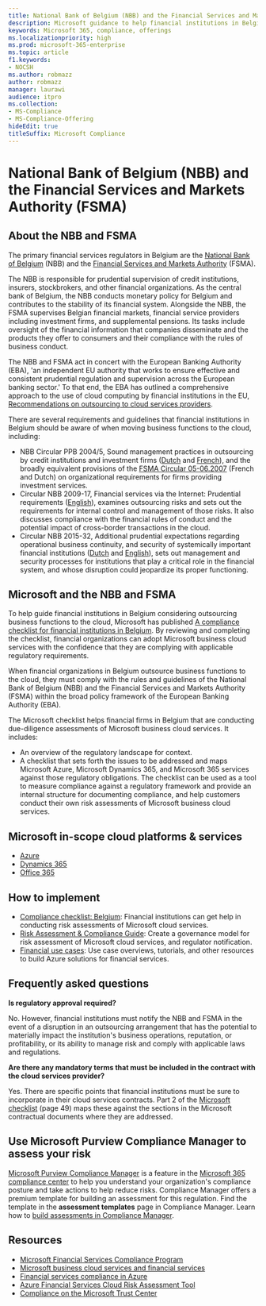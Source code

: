 ```yaml
---
title: National Bank of Belgium (NBB) and the Financial Services and Markets Authority (FSMA)
description: Microsoft guidance to help financial institutions in Belgium with cloud adoption.
keywords: Microsoft 365, compliance, offerings
ms.localizationpriority: high
ms.prod: microsoft-365-enterprise
ms.topic: article
f1.keywords:
- NOCSH
ms.author: robmazz
author: robmazz
manager: laurawi
audience: itpro
ms.collection:
- MS-Compliance
- MS-Compliance-Offering
hideEdit: true
titleSuffix: Microsoft Compliance
---
```


# National Bank of Belgium (NBB) and the Financial Services and Markets Authority (FSMA)

## About the NBB and FSMA

The primary financial services regulators in Belgium are the [National Bank of Belgium](https://www.nbb.be/) (NBB) and the [Financial Services and Markets Authority](https://www.fsma.be/language_selection) (FSMA).

The NBB is responsible for prudential supervision of credit institutions, insurers, stockbrokers, and other financial organizations. As the central bank of Belgium, the NBB conducts monetary policy for Belgium and contributes to the stability of its financial system. Alongside the NBB, the FSMA supervises Belgian financial markets, financial service providers including investment firms, and supplemental pensions. Its tasks include oversight of the financial information that companies disseminate and the products they offer to consumers and their compliance with the rules of business conduct.

The NBB and FSMA act in concert with the European Banking Authority (EBA), 'an independent EU authority that works to ensure effective and consistent prudential regulation and supervision across the European banking sector.' To that end, the EBA has outlined a comprehensive approach to the use of cloud computing by financial institutions in the EU, [Recommendations on outsourcing to cloud services providers](https://eba.europa.eu/documents/10180/2170121/Final+draft+Recommendations+on+Cloud+Outsourcing+%28EBA-Rec-2017-03%29.pdf/5fa5cdde-3219-4e95-946d-0c0d05494362).

There are several requirements and guidelines that financial institutions in Belgium should be aware of when moving business functions to the cloud, including:

- NBB Circular PPB 2004/5, Sound management practices in outsourcing by credit institutions and investment firms ([Dutch](https://www.nbb.be/nl/artikels/circulaire-ppb-20045-gezonde-beheerspraktijken-bij-uitbesteding-door-kredietinstellingen-en) and [French](https://www.nbb.be/en/articles/circular-ppb-20045-sound-management-practices-outsourcing-credit-institutions-and)), and the broadly equivalent provisions of the [FSMA Circular 05-06.2007](https://www.fsma.be/sites/default/files/public/sitecore/media%20library/Files/fsmafiles/wetgeving/reglem/reglem_05-06-2007.pdf) (French and Dutch) on organizational requirements for firms providing investment services.
- Circular NBB 2009-17, Financial services via the Internet: Prudential requirements ([English](https://www.nbb.be/doc/cp/eng/ki/circ/pdf/cbfa_2009_17.pdf)), examines outsourcing risks and sets out the requirements for internal control and management of those risks. It also discusses compliance with the financial rules of conduct and the potential impact of cross-border transactions in the cloud.
- Circular NBB 2015-32, Additional prudential expectations regarding operational business continuity, and security of systemically important financial institutions ([Dutch](https://www.nbb.be/nl/artikels/circulaire-nbb201532-aanvullende-prudentiele-verwachtingen-op-het-vlak-van-de-operationele) and [English](https://www.nbb.be/en/articles/circular-nbb201532-additional-prudential-expectations-regarding-operational-business)), sets out management and security processes for institutions that play a critical role in the financial system, and whose disruption could jeopardize its proper functioning.

## Microsoft and the NBB and FSMA

To help guide financial institutions in Belgium considering outsourcing business functions to the cloud, Microsoft has published [A compliance checklist for financial institutions in Belgium](https://aka.ms/FinServ-Guide-Belgium). By reviewing and completing the checklist, financial organizations can adopt Microsoft business cloud services with the confidence that they are complying with applicable regulatory requirements.

When financial organizations in Belgium outsource business functions to the cloud, they must comply with the rules and guidelines of the National Bank of Belgium (NBB) and the Financial Services and Markets Authority (FSMA) within the broad policy framework of the European Banking Authority (EBA).

The Microsoft checklist helps financial firms in Belgium that are conducting due-diligence assessments of Microsoft business cloud services. It includes:

- An overview of the regulatory landscape for context.
- A checklist that sets forth the issues to be addressed and maps Microsoft Azure, Microsoft Dynamics 365, and Microsoft 365 services against those regulatory obligations. The checklist can be used as a tool to measure compliance against a regulatory framework and provide an internal structure for documenting compliance, and help customers conduct their own risk assessments of Microsoft business cloud services.

## Microsoft in-scope cloud platforms & services

- [Azure](https://aka.ms/AzureCompliance)
- [Dynamics 365](https://aka.ms/d365-compliance-list)
- [Office 365](https://aka.ms/o365-compliance-framework)

## How to implement

- [Compliance checklist: Belgium](https://aka.ms/FinServ-Guide-Belgium): Financial institutions can get help in conducting risk assessments of Microsoft cloud services.
- [Risk Assessment & Compliance Guide](https://aka.ms/RiskGovernanceGuide): Create a governance model for risk assessment of Microsoft cloud services, and regulator notification.
- [Financial use cases](/azure/industry/financial/): Use case overviews, tutorials, and other resources to build Azure solutions for financial services.

## Frequently asked questions

**Is regulatory approval required?**

No. However, financial institutions must notify the NBB and FSMA in the event of a disruption in an outsourcing arrangement that has the potential to materially impact the institution's business operations, reputation, or profitability, or its ability to manage risk and comply with applicable laws and regulations.

**Are there any mandatory terms that must be included in the contract with the cloud services provider?**

Yes. There are specific points that financial institutions must be sure to incorporate in their cloud services contracts. Part 2 of the [Microsoft checklist](https://aka.ms/FinServ-Guide-Belgium) (page 49) maps these against the sections in the Microsoft contractual documents where they are addressed.

## Use Microsoft Purview Compliance Manager to assess your risk

[Microsoft Purview Compliance Manager](/microsoft-365/compliance/compliance-manager) is a feature in the [Microsoft 365 compliance center](/microsoft-365/compliance/microsoft-365-compliance-center) to help you understand your organization's compliance posture and take actions to help reduce risks. Compliance Manager offers a premium template for building an assessment for this regulation. Find the template in the **assessment templates** page in Compliance Manager. Learn how to [build assessments in Compliance Manager](/microsoft-365/compliance/compliance-manager-assessments).

## Resources

- [Microsoft Financial Services Compliance Program](https://aka.ms/FSCP-Print)
- [Microsoft business cloud services and financial services](https://www.microsoft.com/trustcenter/cloudservices/financialservices)
- [Financial services compliance in Azure](https://azure.microsoft.com/resources/videos/azurecon-2015-financial-services-compliance-in-azure/)
- [Azure Financial Services Cloud Risk Assessment Tool](https://servicetrust.microsoft.com/ViewPage/FFIECBlueprint?command=Download&downloadType=Document&downloadId=079a1973-711a-428f-9312-9ddd290cff7b&docTab=c726d5c0-2d1e-11e8-a485-57140ec19669_PaaS)
- [Compliance on the Microsoft Trust Center](https://www.microsoft.com/trust-center/compliance/compliance-overview)
